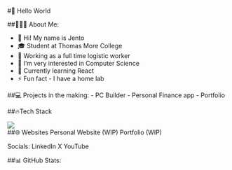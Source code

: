 #👋 Hello World


##👨🏼‍🎨 About Me:
- 🙋 Hi! My name is Jento
- 🎓 Student at Thomas More College
- 🏢 Working as a full time logistic worker
- 👀 I’m very interested in Computer Science
- 🌱 Currently learning React
- ⚡️ Fun fact - I have a home lab


##💻 Projects in the making:
      - PC Builder
      - Personal Finance app
      - Portfolio


##🔥Tech Stack
<div class="">
<img src="[https://example.com/image.png](https://img.shields.io/badge/javascript-%23323330.svg?style=for-the-badge&logo=javascript&logoColor=%23F7DF1E)" style="max-width: 100%">
  </div
JavaScript HTML5 CSS3 TypeScript Vercel NPM Next NodeJS React Bootstrap TailwindCSS SQL NoSQL Postgres Adobe Photoshop Adobe Premiere Pro Figma Docker 

    
##🌐 Websites
<a src="[https://jentopieters.be]"> Personal Website </a> (WIP)
Portfolio (WIP)

Socials:
LinkedIn X YouTube

##📊 GitHub Stats:
